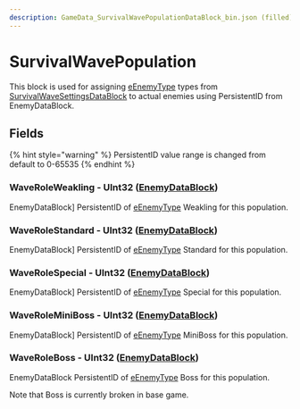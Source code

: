```yaml
---
description: GameData_SurvivalWavePopulationDataBlock_bin.json (filled)
---
```


# SurvivalWavePopulation

This block is used for assigning [eEnemyType](../../enum-types.md#eenemytype) types from [SurvivalWaveSettingsDataBlock](../main/survivalwavesettings.md) to actual enemies using PersistentID from EnemyDataBlock.

## Fields

{% hint style="warning" %}
PersistentID value range is changed from default to 0-65535
{% endhint %}

### WaveRoleWeakling - UInt32 ([EnemyDataBlock](../main/enemy.md))

EnemyDataBlock] PersistentID of [eEnemyType](../../enum-types.md#eenemytype) Weakling for this population.

### WaveRoleStandard - UInt32 ([EnemyDataBlock](../main/enemy.md))

EnemyDataBlock] PersistentID of [eEnemyType](../../enum-types.md#eenemytype) Standard for this population.

### WaveRoleSpecial - UInt32 ([EnemyDataBlock](../main/enemy.md))

EnemyDataBlock] PersistentID of [eEnemyType](../../enum-types.md#eenemytype) Special for this population.

### WaveRoleMiniBoss - UInt32 ([EnemyDataBlock](../main/enemy.md))

EnemyDataBlock] PersistentID of [eEnemyType](../../enum-types.md#eenemytype) MiniBoss for this population.

### WaveRoleBoss - UInt32 ([EnemyDataBlock](../main/enemy.md))

EnemyDataBlock PersistentID of [eEnemyType](../../enum-types.md#eenemytype) Boss for this population.

Note that Boss is currently broken in base game.
